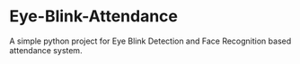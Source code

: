 # Eye-Blink-Attendance
A simple python project for Eye Blink Detection and Face Recognition based attendance system.
